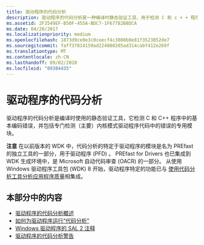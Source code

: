 ```yaml
---
title: 驱动程序的代码分析
description: 驱动程序的代码分析是一种编译时静态验证工具，用于检测 C 和 c + + 程序中的基本编码错误。
ms.assetid: 2F3549EF-B50F-455A-BDC7-1F67782B8DCA
ms.date: 04/20/2017
ms.localizationpriority: medium
ms.openlocfilehash: 1873d9ce0e3c0ceecf4c3008b0e81f3523852de7
ms.sourcegitcommit: faff37814159ad224080205ad314cabf412e269f
ms.translationtype: MT
ms.contentlocale: zh-CN
ms.lasthandoff: 09/02/2020
ms.locfileid: "89384435"
---
```

# <a name="code-analysis-for-drivers"></a>驱动程序的代码分析


驱动程序的代码分析是编译时使用的静态验证工具，它检测 C 和 C++ 程序中的基本编码错误，并包括专门检测（主要）内核模式驱动程序代码中的错误的专用模块。

**注意**  在以前版本的 WDK 中，代码分析的特定于驱动程序的模块是名为 PREfast 的独立工具的一部分，用于驱动程序 (PFD) 。 PREfast for Drivers 也已集成到 WDK 生成环境中，是 Microsoft 自动代码审查 (OACR) 的一部分。 从使用 Windows 驱动程序工具包 (WDK) 8 开始，驱动程序特定的功能已与 [使用代码分析工具分析应用程序质量](/previous-versions/visualstudio/visual-studio-2013/dd264897(v=vs.120))相集成。

 

## <a name="span-idin_this_sectionspanin-this-section"></a><span id="in_this_section"></span>本部分中的内容


-   [驱动程序的代码分析概述](code-analysis-for-drivers-overview.md)
-   [如何为驱动程序运行“代码分析”](how-to-run-code-analysis-for-drivers.md)
-   [Windows 驱动程序的 SAL 2 注释](sal-2-annotations-for-windows-drivers.md)
-   [驱动程序的代码分析警告](prefast-for-drivers-warnings.md)

 

